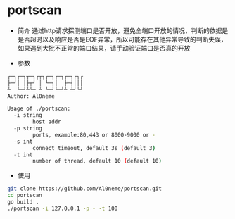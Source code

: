 # portscan

- 简介
通过http请求探测端口是否开放，避免全端口开放的情况，判断的依据是是否超时以及响应是否是EOF异常，所以可能存在其他异常导致的判断失误，如果遇到大批不正常的端口结果，请手动验证端口是否真的开放

- 参数

```bash
┌─┐┌─┐┬─┐┌┬┐┌─┐┌─┐┌─┐┌┐┌
├─┘│ │├┬┘ │ └─┐│  ├─┤│││
┴  └─┘┴└─ ┴ └─┘└─┘┴ ┴┘└┘                                   
Author: Al0neme

Usage of ./portscan:
  -i string
        host addr
  -p string
        ports, example:80,443 or 8000-9000 or -
  -s int
        connect timeout, default 3s (default 3)
  -t int
        number of thread, default 10 (default 10)
```

- 使用
  
```bash
git clone https://github.com/Al0neme/portscan.git
cd portscan
go build .
./portscan -i 127.0.0.1 -p - -t 100
```
